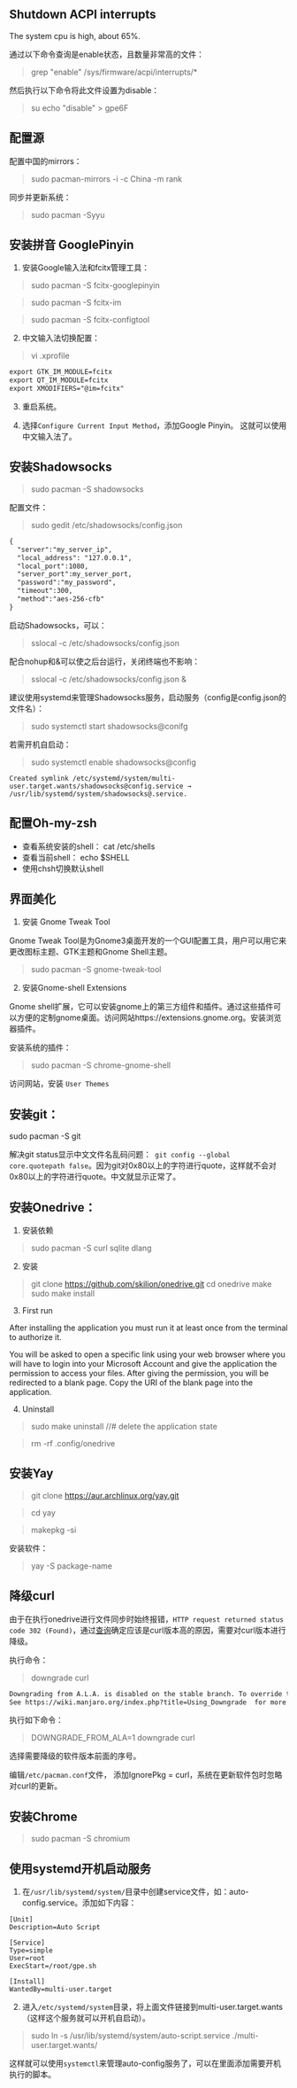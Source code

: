 ## Shutdown ACPI interrupts

The system cpu is high, about 65%.

通过以下命令查询是enable状态，且数量非常高的文件：
> grep "enable" /sys/firmware/acpi/interrupts/*

然后执行以下命令将此文件设置为disable：

>su
>echo "disable" > gpe6F


## 配置源
配置中国的mirrors：
> sudo pacman-mirrors -i -c China -m rank

同步并更新系统：
> sudo pacman -Syyu


## 安装拼音 GooglePinyin
1. 安装Google输入法和fcitx管理工具：
> sudo pacman -S fcitx-googlepinyin

> sudo pacman -S fcitx-im

> sudo pacman -S fcitx-configtool


2. 中文输入法切换配置：
> vi .xprofile
```txt
export GTK_IM_MODULE=fcitx
export QT_IM_MODULE=fcitx
export XMODIFIERS="@im=fcitx"
```
3. 重启系统。

4. 选择`Configure Current Input Method`，添加Google Pinyin。 这就可以使用中文输入法了。

## 安装Shadowsocks

> sudo pacman -S shadowsocks

配置文件：
> sudo gedit /etc/shadowsocks/config.json
```txt
{
  "server":"my_server_ip",
  "local_address": "127.0.0.1",
  "local_port":1080,
  "server_port":my_server_port,
  "password":"my_password",
  "timeout":300,
  "method":"aes-256-cfb"
}
```

启动Shadowsocks，可以：
> sslocal -c /etc/shadowsocks/config.json

配合nohup和&可以使之后台运行，关闭终端也不影响：
> sslocal -c /etc/shadowsocks/config.json &

建议使用systemd来管理Shadowsocks服务，启动服务（config是config.json的文件名）：
> sudo systemctl start shadowsocks@conifg

若需开机自启动：
> sudo systemctl enable shadowsocks@config

`Created symlink /etc/systemd/system/multi-user.target.wants/shadowsocks@config.service → /usr/lib/systemd/system/shadowsocks@.service.`

## 配置Oh-my-zsh
- 查看系统安装的shell： cat /etc/shells
- 查看当前shell： echo $SHELL
- 使用chsh切换默认shell


## 界面美化
1. 安装 Gnome Tweak Tool

Gnome Tweak Tool是为Gnome3桌面开发的一个GUI配置工具，用户可以用它来更改图标主题、GTK主题和Gnome Shell主题。
> sudo pacman -S gnome-tweak-tool

2. 安装Gnome-shell Extensions

Gnome shell扩展，它可以安装gnome上的第三方组件和插件。通过这些插件可以方便的定制gnome桌面。访问网站https://extensions.gnome.org。安装浏览器插件。

安装系统的插件：
> sudo pacman -S chrome-gnome-shell

访问网站，安装 `User Themes`



## 安装git：
sudo pacman -S git

解决git status显示中文文件名乱码问题：` git config --global core.quotepath false`。因为git对0x80以上的字符进行quote，这样就不会对0x80以上的字符进行quote。中文就显示正常了。

## 安装Onedrive：
1. 安装依赖
> sudo pacman -S curl sqlite dlang

2. 安装
> git clone https://github.com/skilion/onedrive.git
> cd onedrive
> make
> sudo make install

3. First run

After installing the application you must run it at least once from the terminal to authorize it.

You will be asked to open a specific link using your web browser where you will have to login into your Microsoft Account and give the application the permission to access your files. After giving the permission, you will be redirected to a blank page. Copy the URI of the blank page into the application.

4. Uninstall

> sudo make uninstall //# delete the application state

> rm -rf .config/onedrive


## 安装Yay

> git clone https://aur.archlinux.org/yay.git

> cd yay

> makepkg -si

安装软件：
> yay -S package-name

## 降级curl
由于在执行onedrive进行文件同步时始终报错，`HTTP request returned status code 302 (Found)`，通过[查询](https://github.com/skilion/onedrive/issues/430)确定应该是curl版本高的原因，需要对curl版本进行降级。

执行命令：
> downgrade curl
```txt
Downgrading from A.L.A. is disabled on the stable branch. To override this behavior, set DOWNGRADE_FROM_ALA to 1 .
See https://wiki.manjaro.org/index.php?title=Using_Downgrade  for more details.
```
执行如下命令：
> DOWNGRADE_FROM_ALA=1 downgrade curl

选择需要降级的软件版本前面的序号。

编辑`/etc/pacman.conf`文件， 添加IgnorePkg = curl，系统在更新软件包时忽略对curl的更新。

## 安装Chrome
> sudo pacman -S chromium


## 使用systemd开机启动服务

1. 在`/usr/lib/systemd/system/`目录中创建service文件，如：auto-config.service。添加如下内容：
```
[Unit]
Description=Auto Script

[Service]
Type=simple
User=root
ExecStart=/root/gpe.sh

[Install]
WantedBy=multi-user.target
```
2. 进入`/etc/systemd/system`目录，将上面文件链接到multi-user.target.wants（这样这个服务就可以开机自启动）。
> sudo ln -s /usr/lib/systemd/system/auto-script.service ./multi-user.target.wants/

这样就可以使用`systemctl`来管理auto-config服务了，可以在里面添加需要开机执行的脚本。

















